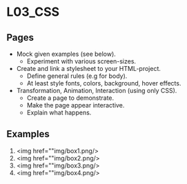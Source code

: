 # L03_CSS

## Pages

- Mock given examples (see below).
  - Experiment with various screen-sizes.
- Create and link a stylesheet to your HTML-project.
  - Define general rules (e.g for body).
  - At least style fonts, colors, background, hover effects.
- Transformation, Animation, Interaction (using only CSS).
  - Create a page to demonstrate.
  - Make the page appear interactive.
  - Explain what happens.

## Examples

1. <img href=""img/box1.png/>
2. <img href=""img/box2.png/>
3. <img href=""img/box3.png/>
4. <img href=""img/box4.png/>
